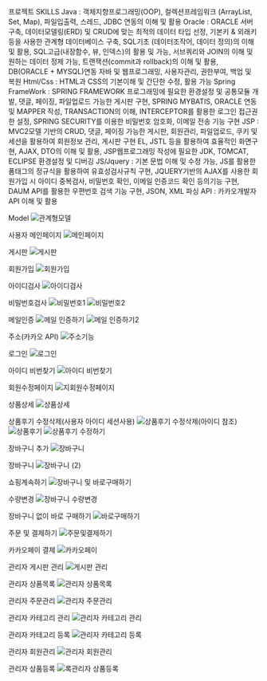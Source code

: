 프로젝트
SKILLS 
Java :  객체지향프로그래밍(OOP), 컬렉션프레임워크 (ArrayList, Set, Map), 파일입출력, 스레드, JDBC 연동의 이해 및 활용
Oracle : ORACLE 서버구축, 데이터모델링(ERD) 및 CRUD에 맞는 최적의 데이터 타입 선정, 기본키 & 외래키 등을 사용한 관계형 데이터베이스 구축, SQL기초 (데이터조작어, 데이터 정의)의 이해 및 활용, SQL고급(내장함수, 뷰, 인덱스)의 활용 및 가능, 서브쿼리와 JOIN의 이해 및 원하는 데이터 정제 가능, 트랜잭션(commit과 rollback)의 이해 및 활용, DB(ORACLE + MYSQL)연동 자바 및 웹프로그래밍, 사용자관리, 권한부여, 백업 및 복원
Html/Css : HTML과 CSS의 기본이해 및 간단한 수정, 활용 가능
Spring FrameWork : SPRING FRAMEWORK 프로그래밍에 필요한 환경설정 및 공통모듈 개발, 댓글, 페이징, 파일업로드 가능한 게시판 구현, SPRING MYBATIS, ORACLE 연동 및 MAPPER 작성, TRANSACTION의 이해, INTERCEPTOR를 활용한 로그인 접근권한 설정, SPRING SECURITY를 이용한 비밀번호 암호화, 이메일 전송 기능 구현 
JSP : MVC2모델 기반의 CRUD, 댓글, 페이징 가능한 게시판, 회원관리, 파일업로드, 쿠키 및 세션을 활용하여 회원정보 관리, 게시판 구현 EL, JSTL 등을 활용하여 효율적인 화면구현, AJAX, DTO의 이해 및 활용, JSP웹프로그래밍 작성에 필요한 JDK, TOMCAT, ECLIPSE 환경설정 및 디버깅
JS/Jquery :  기본 문법 이해 및 수정 가능, JS를 활용한 폼태그의 정규식을 활용하여 유효성검사규칙 구현, JQUERY기반의 AJAX를 사용한 회원가입 시 아이디 중복검사, 비밀번호 확인, 이메일 인증코드 확인 등의기능 구현, DAUM API를 활용한 우편번호 검색 기능 구현, JSON, XML 파싱
API : 카카오개발자 API 이해 및 활용

Model
![관계형모델](https://github.com/Raki0992/RakiFood/assets/145024821/3723a4cd-b241-413e-beac-4707e691ee3e)

사용자 메인페이지
![메인페이지](https://github.com/Raki0992/RakiFood/assets/145024821/55d3a86b-ef08-4c17-b904-60f78ddc525a)

게시판
![게시판](https://github.com/Raki0992/RakiFood/assets/145024821/b7698a39-d5bf-4f06-9577-7a00eeec556f)

회원가입
![회원가입](https://github.com/Raki0992/RakiFood/assets/145024821/a3eab09a-913e-47dc-8078-2564659c82fd)

아이디검사
![아이디검사](https://github.com/Raki0992/RakiFood/assets/145024821/36c923e1-f039-450b-8e85-f99f8a7d0e74)

비밀번호검사
![비밀번호1](https://github.com/Raki0992/RakiFood/assets/145024821/a4720969-43ff-40b2-8ea4-e7709e05d3b8)
![비밀번호2](https://github.com/Raki0992/RakiFood/assets/145024821/b80ecb61-3f99-4eac-9af7-71c8f60f9235)

메일인증
![메일 인증하기](https://github.com/Raki0992/RakiFood/assets/145024821/6bb814c1-f763-4e58-89bb-72857b247ca5)
![메일 인증하기2](https://github.com/Raki0992/RakiFood/assets/145024821/3d1f354a-80b4-4680-b7b9-5ea78980de41)

주소(카카오 API)
![주소기능](https://github.com/Raki0992/RakiFood/assets/145024821/658d23bd-2a6f-4011-b3f4-c3df50963543)

로그인
![로그인](https://github.com/Raki0992/RakiFood/assets/145024821/b6f3f34f-4153-4577-9b6d-85850c20d2b4)

아이디 비번찾기
![아이디   비번찾기](https://github.com/Raki0992/RakiFood/assets/145024821/f63fe20c-1d6c-4c46-8884-12a6c74cdecc)

회원수정페이지
![지회원수정페이지](https://github.com/Raki0992/RakiFood/assets/145024821/caae68fc-14a0-448f-9a3e-d1a2076c9abd)

상품상세
![상품상세](https://github.com/Raki0992/RakiFood/assets/145024821/31554f0c-8e62-433b-9390-411421470369)

상품후기 수정삭제(사용자 아이디 세션사용)
![상품후기 수정삭제(아이디 참조)](https://github.com/Raki0992/RakiFood/assets/145024821/e75884f5-9786-475e-b9cd-c35024720f11)
![상품후기](https://github.com/Raki0992/RakiFood/assets/145024821/8a5834bb-7707-44f9-b080-7bbed07e036d)
![상품후기 수정하기](https://github.com/Raki0992/RakiFood/assets/145024821/b835ef98-6a18-450e-a066-ea9003f49db1)

장바구니 추가
![장바구니](https://github.com/Raki0992/RakiFood/assets/145024821/d0f08411-a7b9-4e89-b600-a382a5baba5e)

장바구니
![장바구니 (2)](https://github.com/Raki0992/RakiFood/assets/145024821/f5d72cbd-b686-475f-9051-d74ef2314e7a)

쇼핑계속하기
![장바구니 및 바로구매하기](https://github.com/Raki0992/RakiFood/assets/145024821/739ef0c3-23d4-4046-9c1a-32e208b36c45)

수량변경
![장바구니 수량변경](https://github.com/Raki0992/RakiFood/assets/145024821/7e4666b7-bf95-49b4-939c-d033134c5a2b)

장바구니 없이 바로 구매하기
![바로구매하기](https://github.com/Raki0992/RakiFood/assets/145024821/4eda49ca-a1aa-49d6-8cc8-026bfb842d5b)

주문 및 결제하기
![주문및결제하기](https://github.com/Raki0992/RakiFood/assets/145024821/e85343a7-ef34-4081-b1fa-0287973c6002)

카카오페이 결제
![카카오페이](https://github.com/Raki0992/RakiFood/assets/145024821/44ffed74-afd5-452b-a9fe-7f0f3ef74b29)

관리자 게시판 관리
![게시판 관리](https://github.com/Raki0992/RakiFood/assets/145024821/b3393adb-941f-4d84-9516-99ec8ef6a886)

관리자 상품목록
![관리자 상품목록](https://github.com/Raki0992/RakiFood/assets/145024821/ca826ab6-5623-46c4-9647-b27c10822902)

관리자 주문관리
![관리자 주문관리](https://github.com/Raki0992/RakiFood/assets/145024821/8e940589-3b1f-4539-94cf-96b2ee1d29e8)

관리자 카테고리 관리
![관리자 카테고리 관리](https://github.com/Raki0992/RakiFood/assets/145024821/7af75247-54be-4422-ae29-1c73e2eb1461)

관리자 카테고리 등록
![관리자 카테고리 등록](https://github.com/Raki0992/RakiFood/assets/145024821/2c6cc4b1-6445-4666-9d16-ceec90f9805a)

관리자 회원관리
![관리자 회원관리](https://github.com/Raki0992/RakiFood/assets/145024821/f6fc57b8-40bf-4e0e-bd57-b6b96ffcf6c3)

관리자 상품등록
![록관리자 상품등록](https://github.com/Raki0992/RakiFood/assets/145024821/7f2fb4aa-0d6b-4de4-8788-94646523631e)

